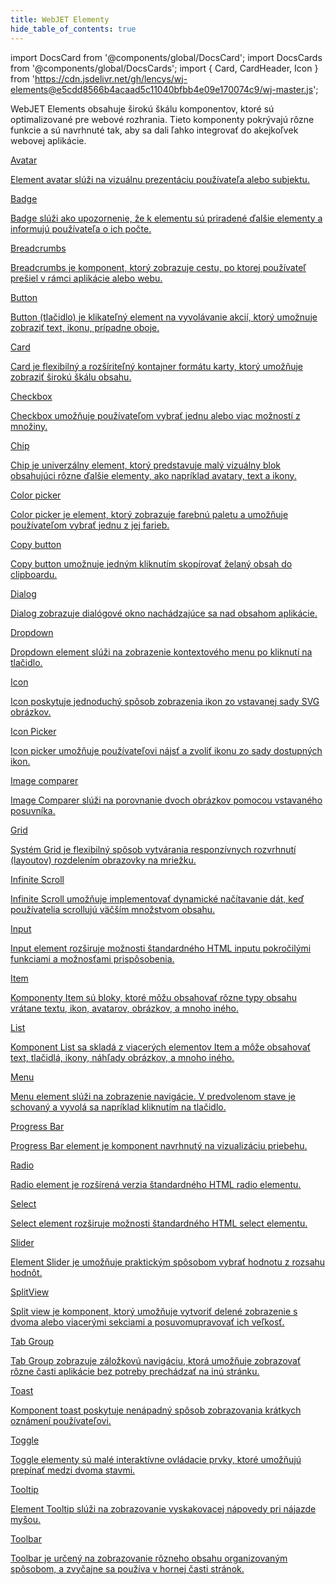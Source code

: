 ```yaml
---
title: WebJET Elementy
hide_table_of_contents: true
---
```


import DocsCard from '@components/global/DocsCard';
import DocsCards from '@components/global/DocsCards';
import { Card, CardHeader, Icon } from 'https://cdn.jsdelivr.net/gh/lencys/wj-elements@e5cdd8566b4acaad5c11040bfbb4e09e170074c9/wj-master.js';

<head>
  <title>UI Komponenty | Stavebné prvky aplikácie</title>
  <meta
    name="description"
    content=" WebJET Elements obsahuje širokú škálu komponentov, ktoré sú optimalizované pre webové rozhrania. Tieto komponenty pokrývajú rôzne funkcie a sú navrhnuté tak, aby sa dali ľahko integrovať do akejkoľvek webovej aplikácie."
  />
  <style>{`
    :root {
      --doc-item-container-width: 60rem;
    }
    wj-icon {
      padding: 12px;
      --wj-icon-size: 32px;
    }
    docs-cards > a {
      display: flex;
    }
  `}</style>
  
  <link rel="stylesheet" href="./../static/wj-elementy/style.css" />
</head>

 WebJET Elements obsahuje širokú škálu komponentov, ktoré sú optimalizované pre webové rozhrania. Tieto komponenty pokrývajú rôzne funkcie a sú navrhnuté tak, aby sa dali ľahko integrovať do akejkoľvek webovej aplikácie.


<intro-end />

<!-- Todo: Linky -->

<DocsCards>
  <a href="api/avatar">
    <wj-card className="Card-without-image" href="api/avatar">
        <wj-card-header>
            <wj-icon name="user" size="large"></wj-icon>
            <wj-card-title>Avatar</wj-card-title>
        </wj-card-header>
        <wj-card-content>
          <p>Element avatar slúži na vizuálnu prezentáciu používateľa alebo subjektu.</p>
        </wj-card-content>
    </wj-card>
  </a>

<a href="api/badge">
<wj-card href="api/badge">
  <wj-card-header>
      <wj-icon name="badge" size="large"></wj-icon>
      <wj-card-title>Badge</wj-card-title>
  </wj-card-header>
  <wj-card-content>
    <p>Badge slúži ako upozornenie, že k elementu sú priradené ďalšie elementy a informujú používateľa o ich počte.</p>
  </wj-card-content>
</wj-card>
</a>

<a href="api/breadcrumbs">
<wj-card  href="api/breadcrumbs">
  <wj-card-header>
      <wj-icon name="badges" size="large" style={{transform: "rotate(270deg)"}} ></wj-icon>
      <wj-card-title>Breadcrumbs</wj-card-title>
  </wj-card-header>
  <wj-card-content>
    <p>Breadcrumbs je komponent, ktorý zobrazuje cestu, po ktorej používateľ prešiel v rámci aplikácie alebo webu.</p>
  </wj-card-content>
</wj-card>
</a>

<a href="api/button">
<wj-card href="api/button">
  <wj-card-header>
      <wj-icon name="click" size="large"></wj-icon>
      <wj-card-title>Button</wj-card-title>
  </wj-card-header>
  <wj-card-content>
    <p>Button (tlačidlo) je klikateľný element na vyvolávanie akcií, ktorý umožnuje zobraziť text, ikonu, prípadne oboje. </p>
  </wj-card-content>
</wj-card>
</a>

<a href="api/card">
<wj-card href="api/card">
  <wj-card-header>
      <wj-icon name="credit-card" size="large"></wj-icon>
      <wj-card-title>Card</wj-card-title>
  </wj-card-header>
  <wj-card-content>
    <p>Card je flexibilný a rozšíriteľný kontajner formátu karty, ktorý umožňuje zobraziť širokú škálu obsahu.</p>
  </wj-card-content>
</wj-card>
</a>

<a href="api/checkbox">
<wj-card href="api/checkbox">
  <wj-card-header>
      <wj-icon name="checkbox" size="large"></wj-icon>
      <wj-card-title>Checkbox</wj-card-title>
  </wj-card-header>
  <wj-card-content>
    <p>Checkbox umožňuje používateľom vybrať jednu alebo viac možností z množiny.</p>
  </wj-card-content>
</wj-card>
</a>

<a href="api/chip">
<wj-card href="api/chip">
  <wj-card-header>
      <wj-icon name="capsule-horizontal" size="large"></wj-icon>
      <wj-card-title>Chip</wj-card-title>
  </wj-card-header>
  <wj-card-content>
    <p>Chip je univerzálny element, ktorý predstavuje malý vizuálny blok obsahujúci rôzne ďalšie elementy, ako napríklad avatary, text a ikony.</p>
  </wj-card-content>
</wj-card>
</a>

<a href="api/color-picker">
<wj-card href="api/color-picker">
  <wj-card-header>
      <wj-icon name="color-picker" size="large"></wj-icon>
      <wj-card-title>Color picker</wj-card-title>
  </wj-card-header>
  <wj-card-content>
    <p>Color picker je element, ktorý zobrazuje farebnú paletu a umožňuje používateľom vybrať jednu z jej farieb.</p>
  </wj-card-content>
</wj-card>
</a>

<a href="api/copy-button">
<wj-card href="api/copy-button">
  <wj-card-header>
      <wj-icon name="copy" size="large"></wj-icon>
      <wj-card-title>Copy button</wj-card-title>
  </wj-card-header>
  <wj-card-content>
    <p>Copy button umožnuje jedným kliknutím skopírovať želaný obsah do clipboardu.</p>
  </wj-card-content>
</wj-card>
</a>

<a href="api/dialog">
<wj-card href="api/dialog">
  <wj-card-header>
      <wj-icon name="window-maximize" size="large"></wj-icon>
      <wj-card-title>Dialog</wj-card-title>
  </wj-card-header>
  <wj-card-content>
  <p>Dialog zobrazuje dialógové okno nachádzajúce sa nad obsahom aplikácie.</p>
  </wj-card-content>
</wj-card>
</a>

<a href="api/dropdown">
<wj-card href="api/dropdown">
  <wj-card-header>
      <wj-icon name="menu-deep" size="large" style={{transform: "rotate(180deg)"}}></wj-icon>
      <wj-card-title>Dropdown</wj-card-title>
  </wj-card-header>
  <wj-card-content>
    <p>Dropdown element slúži na zobrazenie kontextového menu po kliknutí na tlačidlo.</p>
  </wj-card-content>
</wj-card>
</a>

<a href="api/icon">
<wj-card href="api/icon">
  <wj-card-header>
      <wj-icon name="icons" size="large"></wj-icon>
      <wj-card-title>Icon</wj-card-title>
  </wj-card-header>
  <wj-card-content>
  <p>Icon poskytuje jednoduchý spôsob zobrazenia ikon zo vstavanej sady SVG obrázkov. </p>
  </wj-card-content>
</wj-card>
</a>

<a href="api/icon-picker">
<wj-card href="api/icon-picker">
  <wj-card-header>
      <wj-icon name="icons" size="large"></wj-icon>
      <wj-card-title>Icon Picker</wj-card-title>
  </wj-card-header>
  <wj-card-content>
  <p>Icon picker umožňuje používateľovi nájsť a zvoliť ikonu zo sady dostupných ikon.</p>
  </wj-card-content>
</wj-card>
</a>

<a href="api/img-comparer">
<wj-card href="api/image-comparer">
  <wj-card-header>
      <wj-icon name="photo-scan" size="large"></wj-icon>
      <wj-card-title>Image comparer</wj-card-title>
  </wj-card-header>
  <wj-card-content>
  <p>Image Comparer slúži na porovnanie dvoch obrázkov pomocou vstavaného posuvníka.</p>
  </wj-card-content>
</wj-card>
</a>

<a href="api/grid">
<wj-card href="api/grid">
  <wj-card-header>
      <wj-icon name="grid-4x4" size="large"></wj-icon>
      <wj-card-title>Grid</wj-card-title>
  </wj-card-header>
  <wj-card-content>
  <p>Systém Grid je flexibilný spôsob vytvárania responzívnych rozvrhnutí (layoutov) rozdelením obrazovky na mriežku.</p>
  </wj-card-content>
</wj-card>
</a>

<a href="api/infinite-scroll">
<wj-card href="api/infinite-scroll">
  <wj-card-header>
      <wj-icon name="infinity" size="large"></wj-icon>
      <wj-card-title>Infinite Scroll</wj-card-title>
  </wj-card-header>
  <wj-card-content>
  <p>Infinite Scroll umožňuje implementovať dynamické načítavanie dát, keď používatelia scrollujú väčším množstvom obsahu.</p>
  </wj-card-content>
</wj-card>
</a>

<a href="api/input">
<wj-card href="api/input">
  <wj-card-header>
      <wj-icon name="input-check" size="large"></wj-icon>
      <wj-card-title>Input</wj-card-title>
  </wj-card-header>
  <wj-card-content>
  <p>Input element rozširuje možnosti štandardného HTML inputu pokročilými funkciami a možnosťami prispôsobenia.</p>
  </wj-card-content>
</wj-card>
</a>

<a href="api/item">
<wj-card href="api/item">
  <wj-card-header>
      <wj-icon name="list" size="large"></wj-icon>
      <wj-card-title>Item</wj-card-title>
  </wj-card-header>
  <wj-card-content>
  <p>Komponenty Item sú bloky, ktoré môžu obsahovať rôzne typy obsahu vrátane textu, ikon, avatarov, obrázkov, a mnoho iného.</p>
  </wj-card-content>
</wj-card>
</a>

<a href="api/list">
<wj-card href="api/list">
  <wj-card-header>
      <wj-icon name="list" size="large"></wj-icon>
      <wj-card-title>List</wj-card-title>
  </wj-card-header>
  <wj-card-content>
  <p>Komponent List sa skladá z viacerých elementov Item a môže obsahovať text, tlačidlá, ikony, náhľady obrázkov, a mnoho iného.</p>
  </wj-card-content>
</wj-card>
</a>

<a href="api/menu">
<wj-card href="api/menu">
  <wj-card-header>
      <wj-icon name="menu-2" size="large"></wj-icon>
      <wj-card-title>Menu</wj-card-title>
  </wj-card-header>
  <wj-card-content>
  <p>Menu element slúži na zobrazenie navigácie. V predvolenom stave je schovaný a vyvolá sa napríklad kliknutím na tlačidlo.</p>
  </wj-card-content>
</wj-card>
</a>

<a href="api/progress-bar">
<wj-card href="api/progress-bar">
  <wj-card-header>
      <wj-icon name="progress" size="large"></wj-icon>
      <wj-card-title>Progress Bar</wj-card-title>
  </wj-card-header>
  <wj-card-content>
  <p>Progress Bar element je komponent navrhnutý na vizualizáciu priebehu.</p>
  </wj-card-content>
</wj-card>
</a>

<a href="api/radio">
<wj-card href="api/menu">
  <wj-card-header>
      <wj-icon name="circle-dot" size="large"></wj-icon>
      <wj-card-title>Radio</wj-card-title>
  </wj-card-header>
  <wj-card-content>
  <p>Radio element je rozšírená verzia štandardného HTML radio elementu.</p>
  </wj-card-content>
</wj-card>
</a>

<a href="api/select">
<wj-card href="api/menu">
  <wj-card-header>
      <wj-icon name="select" size="large"></wj-icon>
      <wj-card-title>Select</wj-card-title>
  </wj-card-header>
  <wj-card-content>
  <p>Select element rozširuje možnosti štandardného HTML select elementu. </p>
  </wj-card-content>
</wj-card>
</a>

<a href="api/slider">
<wj-card href="api/menu">
  <wj-card-header>
      <wj-icon name="adjustments-horizontal" size="large"></wj-icon>
      <wj-card-title>Slider</wj-card-title>
  </wj-card-header>
  <wj-card-content>
  <p>Element Slider je umožňuje praktickým spôsobom vybrať hodnotu z rozsahu hodnôt.</p>
  </wj-card-content>
</wj-card>
</a>

<a href="api/split-view">
<wj-card href="api/menu">
  <wj-card-header>
      <wj-icon name="layout-columns" size="large"></wj-icon>
      <wj-card-title>SplitView</wj-card-title>
  </wj-card-header>
  <wj-card-content>
  <p>Split view je komponent, ktorý umožňuje vytvoriť delené zobrazenie s dvoma alebo viacerými sekciami a posuvomupravovať ich veľkosť.</p>
  </wj-card-content>
</wj-card>
</a>

<a href="api/tab-group">
<wj-card href="api/menu">
  <wj-card-header>
      <wj-icon name="rectangle-rounded-bottom" size="large"></wj-icon>
      <wj-card-title>Tab Group</wj-card-title>
  </wj-card-header>
  <wj-card-content>
  <p>Tab Group zobrazuje záložkovú navigáciu, ktorá umožňuje zobrazovať rôzne časti aplikácie bez potreby prechádzať na inú stránku.</p>
  </wj-card-content>
</wj-card>
</a>

<a href="api/toast">
<wj-card href="api/menu">
  <wj-card-header>
      <wj-icon name="message-2-up" size="large"></wj-icon>
      <wj-card-title>Toast</wj-card-title>
  </wj-card-header>
  <wj-card-content>
  <p>Komponent toast poskytuje nenápadný spôsob zobrazovania krátkych oznámení používateľovi.</p>
  </wj-card-content>
</wj-card>
</a>

<a href="api/toggle">
<wj-card href="api/menu">
  <wj-card-header>
      <wj-icon name="toggle-left" size="large"></wj-icon>
      <wj-card-title>Toggle</wj-card-title>
  </wj-card-header>
  <wj-card-content>
  <p>Toggle elementy sú malé interaktívne ovládacie prvky, ktoré umožňujú prepínať medzi dvoma stavmi.</p>
  </wj-card-content>
</wj-card>
</a>

<a href="api/tooltip">
<wj-card href="api/menu">
  <wj-card-header>
      <wj-icon name="tooltip" size="large"></wj-icon>
      <wj-card-title>Tooltip</wj-card-title>
  </wj-card-header>
  <wj-card-content>
  <p>Element Tooltip slúži na zobrazovanie vyskakovacej nápovedy pri nájazde myšou.</p>
  </wj-card-content>
</wj-card>
</a>

<a href="api/toolbar">
<wj-card href="api/menu">
  <wj-card-header>
      <wj-icon name="box-align-top" size="large"></wj-icon>
      <wj-card-title>Toolbar</wj-card-title>
  </wj-card-header>
  <wj-card-content>
  <p>Toolbar je určený na zobrazovanie rôzneho obsahu organizovaným spôsobom, a zvyčajne sa používa v hornej časti stránok.</p>
  </wj-card-content>
</wj-card>
</a>

</DocsCards>
